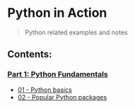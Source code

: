 # Python in Action
> Python related examples and notes

## Contents:

### [Part 1: Python Fundamentals](01-python-fundamentals)
+ [01 - Python basics](01-python-basics)
+ [02 - Popular Python packages](02-popular-python-packages)
